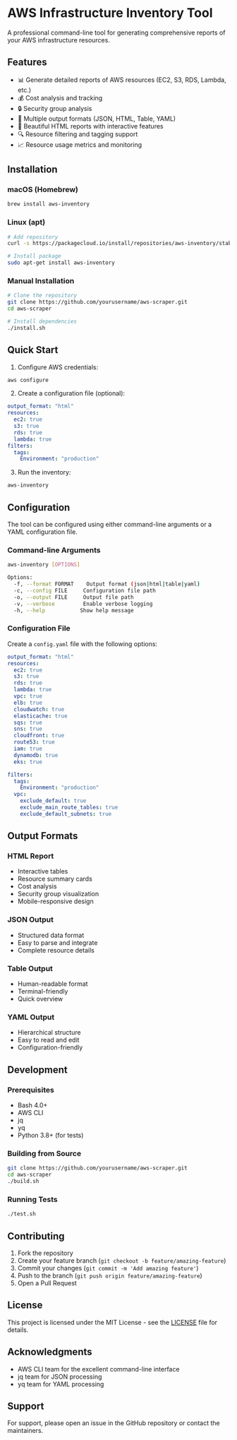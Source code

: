 # AWS Infrastructure Inventory Tool

A professional command-line tool for generating comprehensive reports of your AWS infrastructure resources.

## Features

- 📊 Generate detailed reports of AWS resources (EC2, S3, RDS, Lambda, etc.)
- 💰 Cost analysis and tracking
- 🔒 Security group analysis
- 📱 Multiple output formats (JSON, HTML, Table, YAML)
- 🎨 Beautiful HTML reports with interactive features
- 🔍 Resource filtering and tagging support
- 📈 Resource usage metrics and monitoring

## Installation

### macOS (Homebrew)
```bash
brew install aws-inventory
```

### Linux (apt)
```bash
# Add repository
curl -s https://packagecloud.io/install/repositories/aws-inventory/stable/script.deb.sh | sudo bash

# Install package
sudo apt-get install aws-inventory
```

### Manual Installation
```bash
# Clone the repository
git clone https://github.com/yourusername/aws-scraper.git
cd aws-scraper

# Install dependencies
./install.sh
```

## Quick Start

1. Configure AWS credentials:
```bash
aws configure
```

2. Create a configuration file (optional):
```yaml
output_format: "html"
resources:
  ec2: true
  s3: true
  rds: true
  lambda: true
filters:
  tags:
    Environment: "production"
```

3. Run the inventory:
```bash
aws-inventory
```

## Configuration

The tool can be configured using either command-line arguments or a YAML configuration file.

### Command-line Arguments

```bash
aws-inventory [OPTIONS]

Options:
  -f, --format FORMAT    Output format (json|html|table|yaml)
  -c, --config FILE     Configuration file path
  -o, --output FILE     Output file path
  -v, --verbose         Enable verbose logging
  -h, --help           Show help message
```

### Configuration File

Create a `config.yaml` file with the following options:

```yaml
output_format: "html"
resources:
  ec2: true
  s3: true
  rds: true
  lambda: true
  vpc: true
  elb: true
  cloudwatch: true
  elasticache: true
  sqs: true
  sns: true
  cloudfront: true
  route53: true
  iam: true
  dynamodb: true
  eks: true

filters:
  tags:
    Environment: "production"
  vpc:
    exclude_default: true
    exclude_main_route_tables: true
    exclude_default_subnets: true
```

## Output Formats

### HTML Report
- Interactive tables
- Resource summary cards
- Cost analysis
- Security group visualization
- Mobile-responsive design

### JSON Output
- Structured data format
- Easy to parse and integrate
- Complete resource details

### Table Output
- Human-readable format
- Terminal-friendly
- Quick overview

### YAML Output
- Hierarchical structure
- Easy to read and edit
- Configuration-friendly

## Development

### Prerequisites
- Bash 4.0+
- AWS CLI
- jq
- yq
- Python 3.8+ (for tests)

### Building from Source
```bash
git clone https://github.com/yourusername/aws-scraper.git
cd aws-scraper
./build.sh
```

### Running Tests
```bash
./test.sh
```

## Contributing

1. Fork the repository
2. Create your feature branch (`git checkout -b feature/amazing-feature`)
3. Commit your changes (`git commit -m 'Add amazing feature'`)
4. Push to the branch (`git push origin feature/amazing-feature`)
5. Open a Pull Request

## License

This project is licensed under the MIT License - see the [LICENSE](LICENSE) file for details.

## Acknowledgments

- AWS CLI team for the excellent command-line interface
- jq team for JSON processing
- yq team for YAML processing

## Support

For support, please open an issue in the GitHub repository or contact the maintainers.
